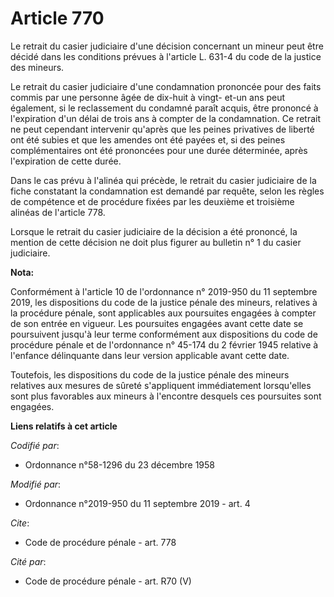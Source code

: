 # Article 770

Le retrait du casier judiciaire d'une décision concernant un mineur peut être décidé dans les conditions prévues à l'article
L. 631-4 du code de la justice des mineurs.

Le retrait du casier judiciaire d'une condamnation prononcée pour des faits commis par une personne âgée de dix-huit à vingt-
et-un ans peut également, si le reclassement du condamné paraît acquis, être prononcé à l'expiration d'un délai de trois ans
à compter de la condamnation. Ce retrait ne peut cependant intervenir qu'après que les peines privatives de liberté ont été
subies et que les amendes ont été payées et, si des peines complémentaires ont été prononcées pour une durée déterminée,
après l'expiration de cette durée.

Dans le cas prévu à l'alinéa qui précède, le retrait du casier judiciaire de la fiche constatant la condamnation est demandé
par requête, selon les règles de compétence et de procédure fixées par les deuxième et troisième alinéas de l'article 778.

Lorsque le retrait du casier judiciaire de la décision a été prononcé, la mention de cette décision ne doit plus figurer au
bulletin n° 1 du casier judiciaire.

**Nota:**

Conformément à l'article 10 de l'ordonnance n° 2019-950 du 11 septembre 2019, les dispositions du code de la justice pénale
des mineurs, relatives à la procédure pénale, sont applicables aux poursuites engagées à compter de son entrée en vigueur.
Les poursuites engagées avant cette date se poursuivent jusqu'à leur terme conformément aux dispositions du code de procédure
pénale et de l'ordonnance n° 45-174 du 2 février 1945 relative à l'enfance délinquante dans leur version applicable avant
cette date.

Toutefois, les dispositions du code de la justice pénale des mineurs relatives aux mesures de sûreté s'appliquent
immédiatement lorsqu'elles sont plus favorables aux mineurs à l'encontre desquels ces poursuites sont engagées.

**Liens relatifs à cet article**

_Codifié par_:

  - Ordonnance n°58-1296 du 23 décembre 1958

_Modifié par_:

  - Ordonnance n°2019-950 du 11 septembre 2019 - art. 4

_Cite_:

  - Code de procédure pénale - art. 778

_Cité par_:

  - Code de procédure pénale - art. R70 (V)
